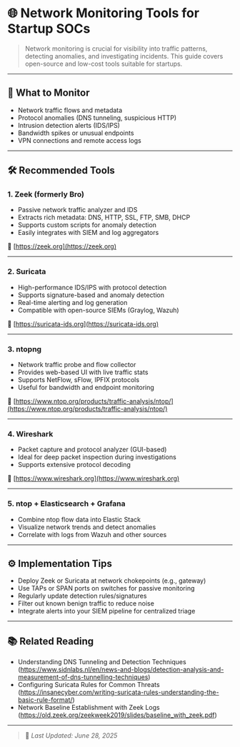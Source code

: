 # 🌐 Network Monitoring Tools for Startup SOCs

> Network monitoring is crucial for visibility into traffic patterns, detecting anomalies, and investigating incidents. This guide covers open-source and low-cost tools suitable for startups.

---

## 🎯 What to Monitor

- Network traffic flows and metadata  
- Protocol anomalies (DNS tunneling, suspicious HTTP)  
- Intrusion detection alerts (IDS/IPS)  
- Bandwidth spikes or unusual endpoints  
- VPN connections and remote access logs  

---

## 🛠️ Recommended Tools

### 1. **Zeek (formerly Bro)**

- Passive network traffic analyzer and IDS  
- Extracts rich metadata: DNS, HTTP, SSL, FTP, SMB, DHCP  
- Supports custom scripts for anomaly detection  
- Easily integrates with SIEM and log aggregators  

🔗 [https://zeek.org](https://zeek.org)

---

### 2. **Suricata**

- High-performance IDS/IPS with protocol detection  
- Supports signature-based and anomaly detection  
- Real-time alerting and log generation  
- Compatible with open-source SIEMs (Graylog, Wazuh)  

🔗 [https://suricata-ids.org](https://suricata-ids.org)

---

### 3. **ntopng**

- Network traffic probe and flow collector  
- Provides web-based UI with live traffic stats  
- Supports NetFlow, sFlow, IPFIX protocols  
- Useful for bandwidth and endpoint monitoring  

🔗 [https://www.ntop.org/products/traffic-analysis/ntop/](https://www.ntop.org/products/traffic-analysis/ntop/)

---

### 4. **Wireshark**

- Packet capture and protocol analyzer (GUI-based)  
- Ideal for deep packet inspection during investigations  
- Supports extensive protocol decoding  

🔗 [https://www.wireshark.org](https://www.wireshark.org)

---

### 5. **ntop + Elasticsearch + Grafana**

- Combine ntop flow data into Elastic Stack  
- Visualize network trends and detect anomalies  
- Correlate with logs from Wazuh and other sources  

---

## ⚙️ Implementation Tips

- Deploy Zeek or Suricata at network chokepoints (e.g., gateway)  
- Use TAPs or SPAN ports on switches for passive monitoring  
- Regularly update detection rules/signatures  
- Filter out known benign traffic to reduce noise  
- Integrate alerts into your SIEM pipeline for centralized triage  

---

## 📚 Related Reading

- Understanding DNS Tunneling and Detection Techniques (https://www.sidnlabs.nl/en/news-and-blogs/detection-analysis-and-measurement-of-dns-tunnelling-techniques) 
- Configuring Suricata Rules for Common Threats  (https://insanecyber.com/writing-suricata-rules-understanding-the-basic-rule-format/)
- Network Baseline Establishment with Zeek Logs  (https://old.zeek.org/zeekweek2019/slides/baseline_with_zeek.pdf)

---

> 🔄 _Last Updated: June 28, 2025_
